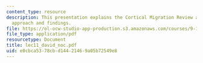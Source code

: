 ```yaml
---
content_type: resource
description: This presentation explains the Cortical Migration Review and its experimental
  approach and findings.
file: https://ol-ocw-studio-app-production.s3.amazonaws.com/courses/9-18-developmental-neurobiology-spring-2005/e0cbca5378cbd14421469a05b72549e8_lec11_david_noc.pdf
file_type: application/pdf
resourcetype: Document
title: lec11_david_noc.pdf
uid: e0cbca53-78cb-d144-2146-9a05b72549e8
---
```

